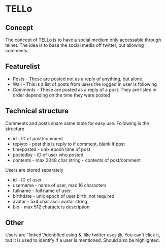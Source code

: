TELLo
========

Concept
--------

The concept of TELLo is to have a social medium only accessable through telnet. The idea is to base the social media off twitter, but allowing comments.

Featurelist
-----------

 * Posts - These are posted not as a reply of anything, but alone. 
 * Wall - This is a list of posts from users the logged in user is following
 * Comments - These are posted as a reply of a post. They are listed in order depending on the time they were posted

Technical structure
---------------------

Comments and posts share same table for easy use. Following is the structure

 * id - ID of post/comment
 * replyto - post this is reply to if comment, blank if post
 * timeposted - unix epoch time of post
 * postedby - ID of user who posted
 * contents - max 2048 char string - contents of post/comment

Users are stored separately

 * id - ID of user
 * username - name of user, max 16 characters
 * fullname - full name of user.
 * birthdate - unix epoch of user birth. not required
 * avatar - 5x4 char ascii avatar string
 * bio - max 512 characters description

Other
-------

Users are "linked"/identified using &, like twitter uses @. You can't click it, but it is used to identify if a user is mentioned. Should also be highlighted.